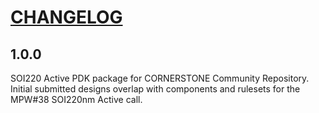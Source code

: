 # [CHANGELOG](https://keepachangelog.com/en/1.0.0/)

## 1.0.0
SOI220 Active PDK package for CORNERSTONE Community Repository. Initial submitted designs overlap with components and rulesets for the MPW#38 SOI220nm Active call.
